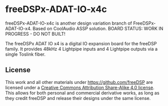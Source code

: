 # freeDSPx-ADAT-IO-x4c

freeDSPx-ADAT-IO-x4c is another design variation branch of FreeDSPx-ADAT-IO-x4.
Based on CoolAudio ASSP solution.
BOARD STATUS: WORK IN PROGRESS - DO NOT BUILT!

The freeDSPx ADAT IO x4 is a digital IO expansion board for the freeDSP family. 
It provides 48kHz 4 Lightpipe inputs and 4 Lightpipe outputs via a single Toslink fiber.

## License

This work and all other materials under https://github.com/freeDSP are licensed under a <a rel="license" href="http://creativecommons.org/licenses/by-sa/4.0/legalcode">Creative Commons Attribution Share-Alike 4.0 license</a>. This allows for both personal and commercial derivative works, as long as they credit freeDSP and release their designs under the same license.
